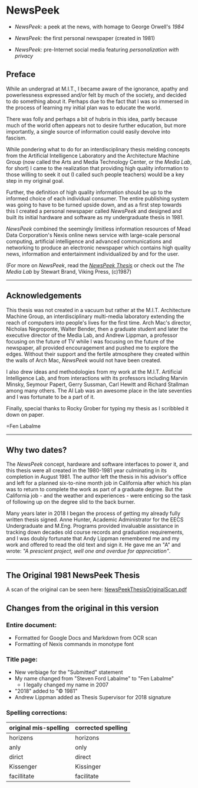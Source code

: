 # NewsPeek

* _NewsPeek:_ a peek at the news, with homage to George Orwell's _1984_

* _NewsPeek:_ the first personal newspaper (created in 1981)

* _NewsPeek:_ pre-Internet social media featuring _personalization with privacy_

## Preface

While an undergrad at M.I.T., I became aware of the ignorance, apathy and powerlessness expressed and/or felt by much of the society, and decided to do something about it. Perhaps due to the fact that I was so immersed in the process of learning my initial plan was to educate the world.

There was folly and perhaps a bit of hubris in this idea, partly because much of the world often appears not to desire further education, but more importantly, a single source of information could easily devolve into fascism.

While pondering what to do for an interdisciplinary thesis melding concepts from the Artificial Intelligence Laboratory and the Architecture Machine Group (now called the Arts and Media Technology Center, or the _Media Lab_, for short) I came to the realization that providing high quality information to those willing to seek it out (I called such people teachers) would be a key step in my original goal.

Further, the definition of high quality information should be up to the informed choice of each individual consumer. The entire publishing system was going to have to be turned upside down, and as a first step towards this I created a personal newspaper called _NewsPeek_ and designed and built its initial hardware and software as my undergraduate thesis in 1981.

_NewsPeek_ combined the seemingly limitless information resources of Mead Data Corporation's Nexis online news service with large-scale personal computing, artificial intelligence and advanced communications and networking to produce an electronic newspaper which contains high quality news, information and entertainment individualized by and for the user.

(For more on _NewsPeek_, read the [_NewsPeek Thesis_](thesis.md) or check out the _The Media Lab_ by Stewart Brand, Viking Press, (c)1987)

----

## Acknowledgements

This thesis was not created in a vacuum but rather at the M.I.T. Architecture Machine Group, an interdisciplinary multi-media laboratory extending the reach of computers into people's lives for the first time. Arch Mac's director, Nicholas Negroponte, Walter Bender, then a graduate student and later the executive director of the Media Lab, and Andrew Lippman, a professor focusing on the future of TV while I was focusing on the future of the newspaper, all provided encouragement and pushed me to explore the edges. Without their support and the fertile atmosphere they created within the walls of Arch Mac, _NewsPeek_  would not have been created.

I also drew ideas and methodologies from my work at the M.I.T. Artificial Intelligence Lab, and from interactions with its professors including Marvin Minsky, Seymour Papert, Gerry Sussman, Carl Hewitt and Richard Stallman among many others. The AI Lab was an awesome place in the late seventies and I was fortunate to be a part of it.

Finally, special thanks to Rocky Grober for typing my thesis as I scribbled it down on paper.

=Fen Labalme

----

## Why two dates?

The _NewsPeek_ concept, hardware and software interfaces to power it, and this thesis were all created in the 1980-1981 year culminating in its completion in August 1981. The author left the thesis in his advisor's office and left for a planned six-to-nine month job in California after which his plan was to return to complete the work as part of a graduate degree. But the California job - and the weather and experiences - were enticing so the task of following up on the degree slid to the back burner.

Many years later in 2018 I began the process of getting my already fully written thesis signed. Anne Hunter, Academic Administrator for the EECS Undergraduate and M.Eng. Programs provided invaluable assistance in tracking down decades old course records and graduation requirements, and I was doubly fortunate that Andy Lippman remembered me and my work and offered to read the old text and sign it. He gave me an "A" and wrote: _"A prescient project, well one and overdue for appreciation"_.

----

## The Original 1981 NewsPeek Thesis

A scan of the original can be seen here:
[NewsPeekThesisOriginalScan.pdf](assets/NewsPeekThesisOriginalScan.pdf)

## Changes from the original in this version

### Entire document:
* Formatted for Google Docs and Markdown from OCR scan
* Formatting of Nexis commands in monotype font

### Title page:
* New verbiage for the "Submitted" statement
* My name changed from "Steven Ford Labalme" to "Fen Labalme"
   * I legally changed my name in 2007
* "2018" added to "© 1981"
* Andrew Lippman added as Thesis Supervisor for 2018 signature

### Spelling corrections:
| original mis-spelling | corrected spelling |
|-----------------------|--------------------|
| horizens              | horizons           |
| anly                  | only               |
| dirict                | direct             |
| Kissenger             | Kissinger          |
| facillitate           | facilitate         |
